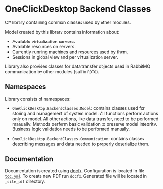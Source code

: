 ﻿# OneClickDesktop Backend Classes

C# library containing common classes used by other modules. 

Model created by this library contains information about:

- Available virtualization servers.
- Available resources on servers.
- Currently running machines and resources used by them.
- Sessions in global view and per virtualization server.

Library also provides classes for data transfer objects used in RabbitMQ communication by other modules (suffix `RDTO`).



## Namespaces

Library consists of namespaces:

- `OneClickDesktop.BackendClasses.Model`: contains classes used for storing and management of system model. All functions perform actions only on model. All other actions, like data transfer, need to be performed manually. Methods perform basic validation to preserve model integrity. Business logic validation needs to be performed manually.

- `OneClickDesktop.BackendClasses.Communication`: contains classes describing messages and data needed to properly deserialize them.

## Documentation

Documentation is created using [docfx](https://github.com/dotnet/docfx). Configuration is located in file [`toc.yml`](/toc.yml). To create new PDF run `docfx`. Generated file will be located in `_site_pdf` directory.